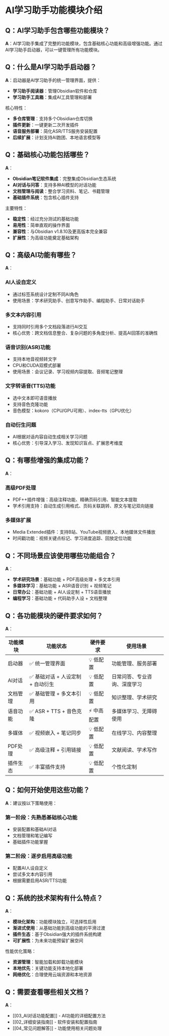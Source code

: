 # AI学习助手功能模块介绍

## Q：AI学习助手包含哪些功能模块？

**A**：AI学习助手集成了完整的功能模块，包含基础核心功能和高级增强功能。通过AI学习助手启动器，可以一键管理所有功能模块。

## Q：什么是AI学习助手启动器？

**A**：启动器是AI学习助手的统一管理界面，提供：
- **学习助手阅读器**：管理Obsidian软件和仓库
- **学习助手工具箱**：集成AI工具管理和部署

核心特性：
- **多仓库管理**：支持多个Obsidian仓库切换
- **插件更新**：一键更新二次开发插件
- **语音服务部署**：简化ASR/TTS服务安装配置
- **后续扩展**：计划支持AI跑团、本地语言模型等

## Q：基础核心功能包括哪些？

**A**：
- **Obsidian笔记软件集成**：完整集成Obsidian生态系统
- **AI对话与问答**：支持多种AI模型的对话功能
- **文档管理与阅读**：整合学习资料、笔记、书籍管理
- **基础插件系统**：包含核心插件支持

主要特性：
- **稳定性**：经过充分测试的基础功能
- **易用性**：简单直观的操作界面
- **兼容性**：与Obsidian v1.8.10及更高版本完全兼容
- **扩展性**：为高级功能奠定基础架构

## Q：高级AI功能有哪些？

**A**：

### AI人设自定义
- 通过标签系统设计定制不同AI角色
- 使用场景：学术研究助手、创意写作助手、编程助手、日常对话助手

### 多文本内容引用
- 支持同时引用多个文档段落进行AI交互
- 核心优势：跨文档信息整合、复杂问题的多角度分析、提高AI回答的准确性

### 语音识别(ASR)功能
- 支持本地音视频转文字
- CPU和CUDA双模式部署
- 使用场景：会议记录、学习视频内容提取、音频笔记整理

### 文字转语音(TTS)功能
- 选中文本即可语音播放
- 支持音色克隆功能
- 音色模型：kokoro（CPU/GPU可用）、index-tts（GPU优化）

### 自动衍生问题
- AI根据对话内容自动生成相关学习问题
- 核心优势：引导深入学习、发现知识盲点、扩展思考维度

## Q：有哪些增强的集成功能？

**A**：

### 高级PDF处理
- PDF++插件增强：高级注释功能、精确页码引用、智能文本提取
- 学术引用支持：自动生成引用格式、页码关联跳转、原文与笔记双向链接

### 多媒体扩展
- Media Extended插件：支持B站、YouTube视频嵌入、本地媒体文件播放
- 时间戳功能：视频关键点标记、学习进度追踪、回放定位功能

## Q：不同场景应该使用哪些功能组合？

**A**：
- **学术研究场景**：基础功能 + PDF高级处理 + 多文本引用
- **多媒体学习**：基础功能 + ASR语音识别 + 视频笔记
- **日常办公**：基础功能 + AI人设定制 + TTS语音播放
- **编程学习**：基础功能 + 代码助手人设 + 文档整理

## Q：各功能模块的硬件要求如何？

**A**：

| 功能模块 | 功能状态 | 硬件要求 | 使用场景 |
|---------|---------|---------|----------|
| 启动器 | ✅ 统一管理界面 | 💡 低配置 | 功能管理、服务部署 |
| AI对话 | ✅ 基础对话 + 人设定制 + 自动衍生 | 💡 低配置 | 日常问答、专业咨询、深度学习 |
| 文档管理 | ✅ 基础管理 + 多文本引用 | 💡 低配置 | 知识整理、学术研究 |
| 语音功能 | ✅ ASR + TTS + 音色克隆 | ⚡ 中高配置 | 多媒体学习、无障碍使用 |
| 多媒体 | ✅ 视频嵌入 + 笔记同步 | 💡 低配置 | 在线学习、内容整理 |
| PDF处理 | ✅ 高级注释 + 引用链接 | 💡 低配置 | 文献阅读、学术写作 |
| 插件生态 | ✅ 丰富插件支持 | 💡 低配置 | 个性化定制 |

## Q：如何开始使用这些功能？

**A**：建议按以下策略使用：

### 第一阶段：先熟悉基础核心功能
- 安装配置和基础AI对话
- 文档管理和笔记编写
- 基础插件功能掌握

### 第二阶段：逐步启用高级功能
- 配置AI人设自定义
- 尝试多文本内容引用
- 根据需要启用ASR/TTS功能

## Q：系统的技术架构有什么特点？

**A**：
- **模块化架构**：功能模块独立，可选择性启用
- **渐进式使用**：从基础功能到高级功能的平滑过渡
- **插件生态**：基于Obsidian强大的插件系统构建
- **可扩展性**：为未来功能预留扩展空间

性能优化策略：
- **资源管理**：智能加载和卸载功能模块
- **本地优先**：关键功能支持本地化部署
- **网络优化**：合理使用云端资源和本地资源

## Q：需要查看哪些相关文档？

**A**：
- [[03_AI对话功能配置]] - AI功能的详细配置方法
- [[02_详细安装指南]] - 软件安装和配置指南  
- [[04_常见问题解答]] - 功能使用相关问题处理